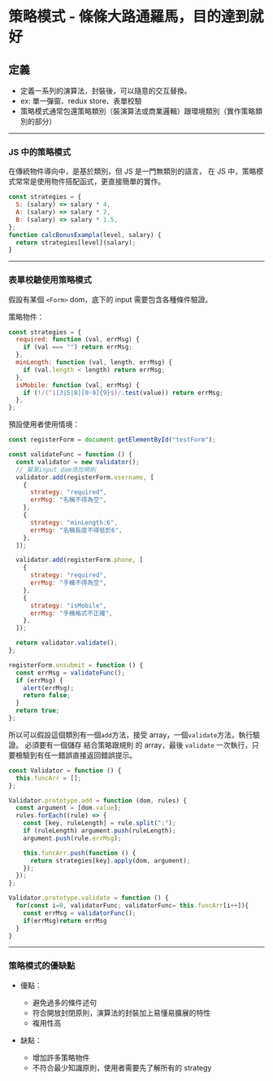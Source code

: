 # 策略模式 - 條條大路通羅馬，目的達到就好

## 定義

- 定義一系列的演算法，封裝後，可以隨意的交互替換。
- ex: 單一彈窗、redux store、表單校驗
- 策略模式通常包還策略類別（裝演算法或商業邏輯）跟環境類別（實作策略類別的部分）

---

### JS 中的策略模式

在傳統物件導向中，是基於類別，但 JS 是一門無類別的語言，
在 JS 中，策略模式常常是使用物件搭配函式，更直接簡單的實作。

```js
const strategies = {
  S: (salary) => salary * 4,
  A: (salary) => salary * 2,
  B: (salary) => salary * 1.5,
};
function calcBonusExampla(level, salary) {
  return strategies[level](salary);
}
```

---

### 表單校驗使用策略模式

假設有某個 `<Form>` dom，底下的 input 需要包含各種條件驗證。

策略物件：

```js
const strategies = {
  required: function (val, errMsg) {
    if (val === "") return errMsg;
  },
  minLength: function (val, length, errMsg) {
    if (val.length < length) return errMsg;
  },
  isMobile: function (val, errMsg) {
    if (!/(^1[3|5|8][0-9]{9}$)/.test(value)) return errMsg;
  },
};
```

預設使用者使用情境：

```js
const registerForm = document.getElementById("testForm");

const validateFunc = function () {
  const validator = new Validator();
  // 幫某input dom添加規則
  validator.add(registerForm.username, [
    {
      strategy: "required",
      errMsg: "名稱不得為空",
    },
    {
      strategy: "minLength:6",
      errMsg: "名稱長度不得低於6",
    },
  ]);

  validator.add(registerForm.phone, [
    {
      strategy: "required",
      errMsg: "手機不得為空",
    },
    {
      strategy: "isMobile",
      errMsg: "手機格式不正確",
    },
  ]);

  return validator.validate();
};

registerForm.onsubmit = function () {
  const errMsg = validateFunc();
  if (errMsg) {
    alert(errMsg);
    return false;
  }
  return true;
};
```

所以可以假設這個類別有一個`add`方法，接受 array，一個`validate`方法，執行驗證。
必須要有一個儲存 結合策略跟規則 的 array，最後 `validate` 一次執行，只要檢驗到有任一錯誤直接返回錯誤提示。

```js
const Validator = function () {
  this.funcArr = [];
};

Validator.prototype.add = function (dom, rules) {
  const argument = [dom.value];
  rules.forEach((rule) => {
    const [key, ruleLength] = rule.split(":");
    if (ruleLength) argument.push(ruleLength);
    argument.push(rule.errMsg);

    this.funcArr.push(function () {
      return strategies[key].apply(dom, argument);
    });
  });
};

Validator.prototype.validate = function () {
  for(const i=0, validatorFunc; validatorFunc= this.funcArr[i++]){
    const errMsg = validatorFunc();
    if(errMsg)return errMsg
  }
}
```

---

### 策略模式的優缺點

- 優點：

  - 避免過多的條件述句
  - 符合開放封閉原則，演算法的封裝加上易懂易擴展的特性
  - 複用性高

- 缺點：
  - 增加許多策略物件
  - 不符合最少知識原則，使用者需要先了解所有的 strategy
